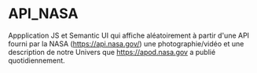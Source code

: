 # API_NASA

Appplication JS et Semantic UI qui affiche aléatoirement à partir d'une API fourni par la NASA (https://api.nasa.gov/) une photographie/vidéo et une description de notre Univers que https://apod.nasa.gov a publié quotidiennement.
